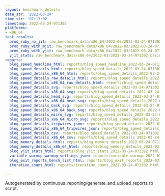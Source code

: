 ```yaml
---
layout: benchmark_details
date_str: '2022-03-24'
time_str: '07:13:02'
timestamp: 2022-03-24-071302
platforms:
- x86_64
test_results:
  prod_ruby_no_jit: raw_benchmark_data/x86_64/2022-03/2022-03-24-071302_basic_benchmark_prod_ruby_no_jit.json
  prod_ruby_with_mjit: raw_benchmark_data/x86_64/2022-03/2022-03-24-071302_basic_benchmark_prod_ruby_with_mjit.json
  prod_ruby_with_yjit: raw_benchmark_data/x86_64/2022-03/2022-03-24-071302_basic_benchmark_prod_ruby_with_yjit.json
  yjit_stats: raw_benchmark_data/x86_64/2022-03/2022-03-24-071302_basic_benchmark_yjit_stats.json
reports:
  blog_speed_headline_html: reports/blog_speed_headline_2022-03-24-071302.html
  blog_speed_details_html: reports/blog_speed_details_2022-03-24-071302.html
  blog_speed_details_x86_64_html: reports/blog_speed_details_2022-03-24-071302.x86_64.html
  blog_speed_details_raw_details_html: reports/blog_speed_details_2022-03-24-071302.raw_details.html
  blog_speed_details_x86_64_raw_details_html: reports/blog_speed_details_2022-03-24-071302.x86_64.raw_details.html
  blog_speed_details_svg: reports/blog_speed_details_2022-03-24-071302.svg
  blog_speed_details_x86_64_svg: reports/blog_speed_details_2022-03-24-071302.x86_64.svg
  blog_speed_details_head_svg: reports/blog_speed_details_2022-03-24-071302.head.svg
  blog_speed_details_x86_64_head_svg: reports/blog_speed_details_2022-03-24-071302.x86_64.head.svg
  blog_speed_details_back_svg: reports/blog_speed_details_2022-03-24-071302.back.svg
  blog_speed_details_x86_64_back_svg: reports/blog_speed_details_2022-03-24-071302.x86_64.back.svg
  blog_speed_details_micro_svg: reports/blog_speed_details_2022-03-24-071302.micro.svg
  blog_speed_details_x86_64_micro_svg: reports/blog_speed_details_2022-03-24-071302.x86_64.micro.svg
  blog_speed_details_tripwires_json: reports/blog_speed_details_2022-03-24-071302.tripwires.json
  blog_speed_details_x86_64_tripwires_json: reports/blog_speed_details_2022-03-24-071302.x86_64.tripwires.json
  blog_speed_details_csv: reports/blog_speed_details_2022-03-24-071302.csv
  blog_speed_details_x86_64_csv: reports/blog_speed_details_2022-03-24-071302.x86_64.csv
  blog_memory_details_html: reports/blog_memory_details_2022-03-24-071302.html
  blog_memory_details_x86_64_html: reports/blog_memory_details_2022-03-24-071302.x86_64.html
  blog_yjit_stats_html: reports/blog_yjit_stats_2022-03-24-071302.html
  variable_warmup_warmup_settings_json: reports/variable_warmup_2022-03-24-071302.warmup_settings.json
  blog_exit_reports_bench_list_html: reports/blog_exit_reports_2022-03-24-071302.bench_list.html
  iteration_count_html: reports/iteration_count_2022-03-24-071302.html

---
```

Autogenerated by continuous_reporting/generate_and_upload_reports.rb script.
